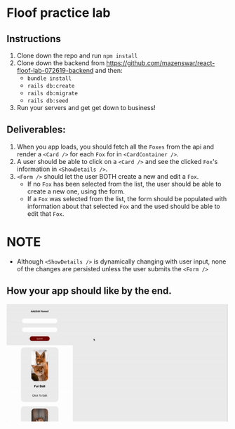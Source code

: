 # Floof practice lab

## Instructions

1. Clone down the repo and run `npm install`
2. Clone down the backend from https://github.com/mazenswar/react-floof-lab-072619-backend and then:
   - `bundle install`
   - `rails db:create`
   - `rails db:migrate`
   - `rails db:seed`
3. Run your servers and get get down to business!

## Deliverables:

1. When you app loads, you should fetch all the `Foxes` from the api and render a `<Card />` for each `Fox` for in `<CardContainer />`.
2. A user should be able to click on a `<Card />` and see the clicked `Fox`'s information in `<ShowDetails />`.
3. `<Form />` should let the user BOTH create a new and edit a `Fox`.
   - If no `Fox` has been selected from the list, the user should be able to create a new one, using the form.
   - If a `Fox` was selected from the list, the form should be populated with information about that selected `Fox` and the used should be able to edit that `Fox`.

# NOTE

- Although `<ShowDetails />` is dynamically changing with user input, none of the changes are persisted unless the user submits the `<Form />`

## How your app should like by the end.

![Floof](./Floof.gif)
